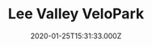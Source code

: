 ---
date: 2020-01-25T15:31:33.000Z
title: Lee Valley VeloPark
latitude: 51.5503447823483
longitude: -0.016795992851257324
category: checkin
---